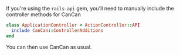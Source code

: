 If you're using the `rails-api` gem, you'll need to manually include the controller methods for CanCan

```ruby
class ApplicationController < ActionController::API
  include CanCan::ControllerAdditions
end
```

You can then use CanCan as usual.